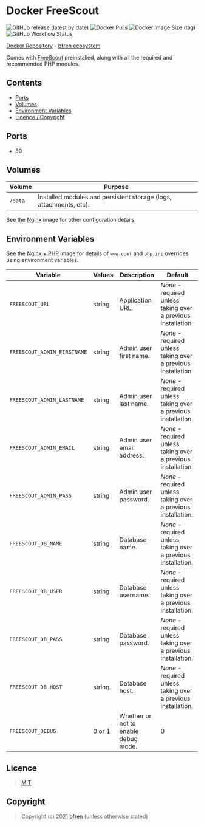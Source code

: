 # Docker FreeScout

![GitHub release (latest by date)](https://img.shields.io/github/v/release/bfren/docker-freescout) ![Docker Pulls](https://img.shields.io/docker/pulls/bfren/freescout?label=pulls) ![Docker Image Size (tag)](https://img.shields.io/docker/image-size/bfren/freescout/latest?label=size)<br/>
![GitHub Workflow Status](https://img.shields.io/github/workflow/status/bfren/docker-freescout/dev?label=build)

[Docker Repository](https://hub.docker.com/r/bfren/freescout) - [bfren ecosystem](https://github.com/bfren/docker)

Comes with [FreeScout](https://freescout.net/) preinstalled, along with all the required and recommended PHP modules.

## Contents

* [Ports](#ports)
* [Volumes](#volumes)
* [Environment Variables](#environment-variables)
* [Licence / Copyright](#licence)

## Ports

* 80

## Volumes

| Volume   | Purpose                                                            |
| -------- | ------------------------------------------------------------------ |
| `/data`  | Installed modules and persistent storage (logs, attachments, etc). |

See the [Nginx](https://github.com/bfren/docker-nginx) image for other configuration details.

## Environment Variables

See the [Nginx + PHP](https://github.com/bfren/docker-nginx-php) image for details of `www.conf` and `php.ini` overrides using environment variables.

| Variable                    | Values | Description                          | Default                                                       |
| --------------------------- | ------ | ------------------------------------ | ------------------------------------------------------------- |
| `FREESCOUT_URL`             | string | Application URL.                     | *None* - required unless taking over a previous installation. |
| `FREESCOUT_ADMIN_FIRSTNAME` | string | Admin user first name.               | *None* - required unless taking over a previous installation. |
| `FREESCOUT_ADMIN_LASTNAME`  | string | Admin user last name.                | *None* - required unless taking over a previous installation. |
| `FREESCOUT_ADMIN_EMAIL`     | string | Admin user email address.            | *None* - required unless taking over a previous installation. |
| `FREESCOUT_ADMIN_PASS`      | string | Admin user password.                 | *None* - required unless taking over a previous installation. |
| `FREESCOUT_DB_NAME`         | string | Database name.                       | *None* - required unless taking over a previous installation. |
| `FREESCOUT_DB_USER`         | string | Database username.                   | *None* - required unless taking over a previous installation. |
| `FREESCOUT_DB_PASS`         | string | Database password.                   | *None* - required unless taking over a previous installation. |
| `FREESCOUT_DB_HOST`         | string | Database host.                       | *None* - required unless taking over a previous installation. |
| `FREESCOUT_DEBUG`           | 0 or 1 | Whether or not to enable debug mode. | 0                                                             |

## Licence

> [MIT](https://mit.bfren.dev/2021)

## Copyright

> Copyright (c) 2021 [bfren](https://bfren.dev) (unless otherwise stated)
